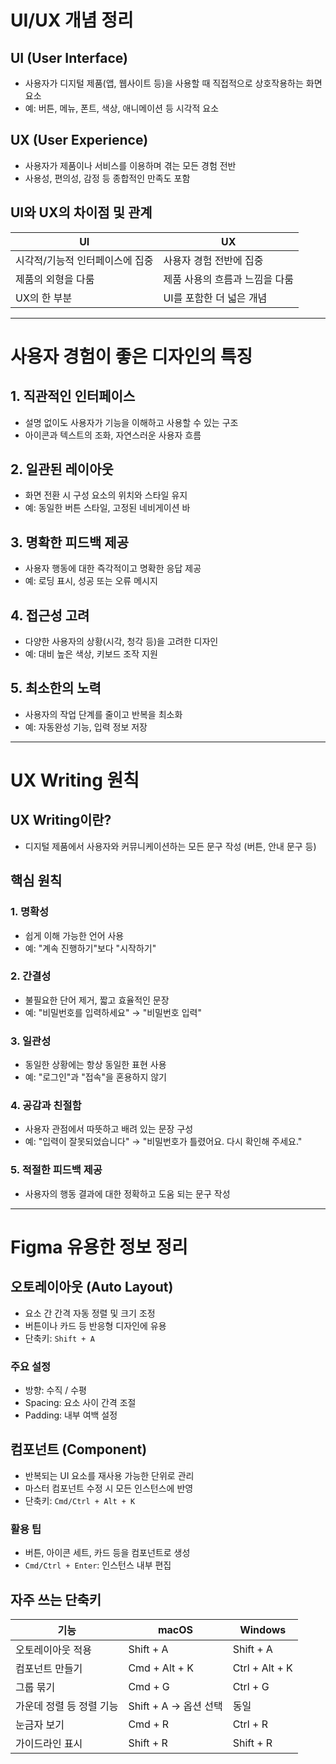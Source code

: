 # UI/UX 개념 정리

## UI (User Interface)
- 사용자가 디지털 제품(앱, 웹사이트 등)을 사용할 때 직접적으로 상호작용하는 화면 요소
- 예: 버튼, 메뉴, 폰트, 색상, 애니메이션 등 시각적 요소

## UX (User Experience)
- 사용자가 제품이나 서비스를 이용하며 겪는 모든 경험 전반
- 사용성, 편의성, 감정 등 종합적인 만족도 포함

## UI와 UX의 차이점 및 관계
| UI | UX |
|----|----|
| 시각적/기능적 인터페이스에 집중 | 사용자 경험 전반에 집중 |
| 제품의 외형을 다룸 | 제품 사용의 흐름과 느낌을 다룸 |
| UX의 한 부분 | UI를 포함한 더 넓은 개념 |

---

# 사용자 경험이 좋은 디자인의 특징

## 1. 직관적인 인터페이스
- 설명 없이도 사용자가 기능을 이해하고 사용할 수 있는 구조
- 아이콘과 텍스트의 조화, 자연스러운 사용자 흐름

## 2. 일관된 레이아웃
- 화면 전환 시 구성 요소의 위치와 스타일 유지
- 예: 동일한 버튼 스타일, 고정된 네비게이션 바

## 3. 명확한 피드백 제공
- 사용자 행동에 대한 즉각적이고 명확한 응답 제공
- 예: 로딩 표시, 성공 또는 오류 메시지

## 4. 접근성 고려
- 다양한 사용자의 상황(시각, 청각 등)을 고려한 디자인
- 예: 대비 높은 색상, 키보드 조작 지원

## 5. 최소한의 노력
- 사용자의 작업 단계를 줄이고 반복을 최소화
- 예: 자동완성 기능, 입력 정보 저장

---

# UX Writing 원칙

## UX Writing이란?
- 디지털 제품에서 사용자와 커뮤니케이션하는 모든 문구 작성 (버튼, 안내 문구 등)

## 핵심 원칙

### 1. 명확성
- 쉽게 이해 가능한 언어 사용
- 예: "계속 진행하기"보다 "시작하기"

### 2. 간결성
- 불필요한 단어 제거, 짧고 효율적인 문장
- 예: "비밀번호를 입력하세요" → "비밀번호 입력"

### 3. 일관성
- 동일한 상황에는 항상 동일한 표현 사용
- 예: "로그인"과 "접속"을 혼용하지 않기

### 4. 공감과 친절함
- 사용자 관점에서 따뜻하고 배려 있는 문장 구성
- 예: "입력이 잘못되었습니다" → "비밀번호가 틀렸어요. 다시 확인해 주세요."

### 5. 적절한 피드백 제공
- 사용자의 행동 결과에 대한 정확하고 도움 되는 문구 작성

---

# Figma 유용한 정보 정리

## 오토레이아웃 (Auto Layout)
- 요소 간 간격 자동 정렬 및 크기 조정
- 버튼이나 카드 등 반응형 디자인에 유용
- 단축키: `Shift + A`

### 주요 설정
- 방향: 수직 / 수평
- Spacing: 요소 사이 간격 조절
- Padding: 내부 여백 설정

## 컴포넌트 (Component)
- 반복되는 UI 요소를 재사용 가능한 단위로 관리
- 마스터 컴포넌트 수정 시 모든 인스턴스에 반영
- 단축키: `Cmd/Ctrl + Alt + K`

### 활용 팁
- 버튼, 아이콘 세트, 카드 등을 컴포넌트로 생성
- `Cmd/Ctrl + Enter`: 인스턴스 내부 편집

## 자주 쓰는 단축키

| 기능 | macOS | Windows |
|------|--------|---------|
| 오토레이아웃 적용 | Shift + A | Shift + A |
| 컴포넌트 만들기 | Cmd + Alt + K | Ctrl + Alt + K |
| 그룹 묶기 | Cmd + G | Ctrl + G |
| 가운데 정렬 등 정렬 기능 | Shift + A → 옵션 선택 | 동일 |
| 눈금자 보기 | Cmd + R | Ctrl + R |
| 가이드라인 표시 | Shift + R | Shift + R |
